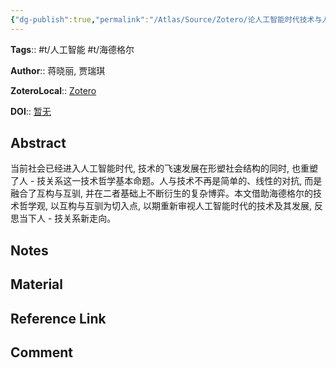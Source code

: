 ```yaml
---
{"dg-publish":true,"permalink":"/Atlas/Source/Zotero/论人工智能时代技术与人的互构与互驯——基于海德格尔技术哲学观的考察/"}
---
```



**Tags**:: #t/人工智能 #t/海德格尔 

**Author**:: 蒋晓丽, 贾瑞琪

**ZoteroLocal**:: [Zotero](zotero://select/library/items/CEQDTH94)

**DOI**:: [暂无](https://kns.cnki.net/kcms2/article/abstract?v=n6BwBobH4uue6uNwba2qivMBvy5MCy_hdIodZtYbzzeuPgunl4OSN_i_jv0vhv7k_luPZHkCLgW1fA1LG73gxuJG1Rslvi2i9DFIg8XXuQGF5qiPmxhLDwRLULhtR0rLBiXyVBFrr8D57JBl_gNcWDi2y3UTLn_2Q7NcdNMAhsWdt6gyZTA1FRQSUIaz2DBTWuoTym7vWjUVl1lm1ftSDw==&uniplatform=NZKPT&language=CHS)

## Abstract

当前社会已经进入人工智能时代, 技术的飞速发展在形塑社会结构的同时, 也重塑了人 - 技关系这一技术哲学基本命题。人与技术不再是简单的、线性的对抗, 而是融合了互构与互驯, 并在二者基础上不断衍生的复杂博弈。本文借助海德格尔的技术哲学观, 以互构与互驯为切入点, 以期重新审视人工智能时代的技术及其发展, 反思当下人 - 技关系新走向。

## Notes

## Material

## Reference Link

## Comment
